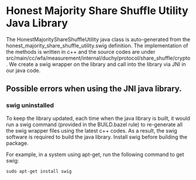 # Honest Majority Share Shuffle Utility Java Library

The HonestMajorityShareShuffleUtility java class is auto-generated from
the honest_majority_share_shuffle_utility.swig definition. The
implementation of the methods is written in c++ and the source codes are under
src/main/cc/wfa/measurement/internal/duchy/protocol/share_shuffle/crypto. We 
create a swig wrapper on the library and call into the library via JNI in our 
java code.

## Possible errors when using the JNI java library.

### swig uninstalled

To keep the library updated, each time when the java library is built, it would
run a swig command (provided in the BUILD.bazel rule) to re-generate all the
swig wrapper files using the latest c++ codes. As a result, the swig software is
required to build the java library. Install swig before building the package.

For example, in a system using apt-get, run the following command to get swig:

```shell
sudo apt-get install swig
```

